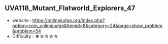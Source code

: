 ## UVA118_Mutant_Flatworld_Explorers_47
+ website : https://onlinejudge.org/index.php?option=com_onlinejudge&Itemid=8&category=24&page=show_problem&problem=54
+ Difficulty : ★☆☆☆☆
